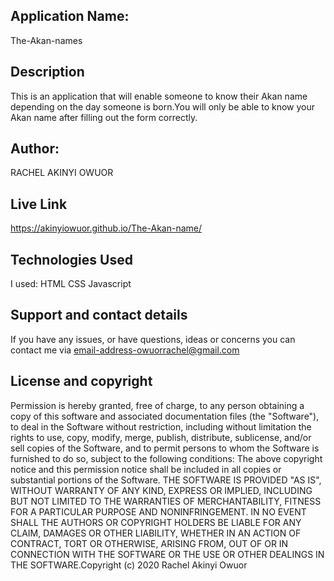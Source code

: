 ## Application Name:
The-Akan-names 
## Description 
This is an application that will enable someone to know their Akan name depending on the day someone is born.You will only be able to know your Akan name after filling out the form correctly. 
## Author: 
RACHEL AKINYI OWUOR 
## Live Link
https://akinyiowuor.github.io/The-Akan-name/
## Technologies Used 
I used: HTML
 CSS 
 Javascript 
## Support and contact details 
If you have any issues, or have questions, ideas or concerns you can contact me via email-address-owuorrachel@gmail.com

## License and copyright
 Permission is hereby granted, free of charge, to any person obtaining a copy of this software and associated documentation files (the "Software"), to deal in the Software without restriction, including without limitation the rights to use, copy, modify, merge, publish, distribute, sublicense, and/or sell copies of the Software, and to permit persons to whom the Software is furnished to do so, subject to the following conditions: The above copyright notice and this permission notice shall be included in all copies or substantial portions of the Software. THE SOFTWARE IS PROVIDED "AS IS", WITHOUT WARRANTY OF ANY KIND, EXPRESS OR IMPLIED, INCLUDING BUT NOT LIMITED TO THE WARRANTIES OF MERCHANTABILITY, FITNESS FOR A PARTICULAR PURPOSE AND NONINFRINGEMENT. IN NO EVENT SHALL THE AUTHORS OR COPYRIGHT HOLDERS BE LIABLE FOR ANY CLAIM, DAMAGES OR OTHER LIABILITY, WHETHER IN AN ACTION OF CONTRACT, TORT OR OTHERWISE, ARISING FROM, OUT OF OR IN CONNECTION WITH THE SOFTWARE OR THE USE OR OTHER DEALINGS IN THE SOFTWARE.Copyright (c) 2020 Rachel Akinyi Owuor